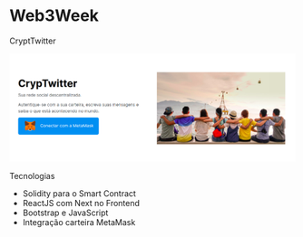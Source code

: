 # Web3Week
CryptTwitter

<img src="./img/home.png">

Tecnologias

* Solidity para o Smart Contract
* ReactJS com Next no Frontend
* Bootstrap e JavaScript
* Integração carteira MetaMask